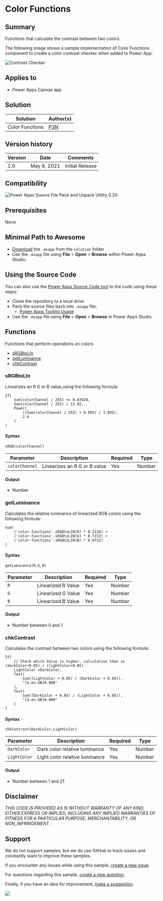 
# Color Functions

## Summary

Functions that calculate the contrast between two colors.  

The following image shows a sample implementation of Color Functions component to create a color contrast checker when added to Power App:

![Contrast Checker](./assets/ContrastChecker.PNG)

## Applies to

* Power Apps Canvas app

## Solution

Solution|Author(s)
--------|---------
Color Functions  | [P3N](https://github.com/P3N-101)

## Version history

Version|Date|Comments
-------|----|--------
1.0|May 8, 2021|Initial Release


## Compatibility

![Power Apps Source File Pack and Unpack Utility 0.20](https://img.shields.io/badge/PSAopa-0.20-green.svg)

## Prerequisites

None


## Minimal Path to Awesome

* [Download](./solution/color-functions.msapp) the `.msapp` from the `solution` folder
* Use the `.msapp` file using **File** > **Open** > **Browse** within Power Apps Studio.

## Using the Source Code

You can also use the [Power Apps Source Code tool](https://github.com/microsoft/PowerApps-Language-Tooling) to the code using these steps:

* Clone the repository to a local drive
* Pack the source files back into `.msapp` file:
  * [Power Apps Tooling Usage](https://github.com/microsoft/PowerApps-Language-Tooling)
* Use the `.msapp` file using **File** > **Open** > **Browse** in Power Apps Studio.

## Functions

Functions that perform operations on colors

* [sRGBtoLIn](#sRGBtoLIn)
* [getLuminance](#getLuminance)
* [chkContrast](#IsCurrency)

### sRGBtoLIn

Linearizes an R G or B value,using the following formula:

```Excel
If(
    Sum(colorChannel / 255) <= 0.03928,
    Sum(colorChannel / 255) / 12.92,
    Power(
        ((Sum(colorChannel / 255) + 0.055) / 1.055),
        2.4
    )
)
```

#### Syntax

```excel
sRGB(colorChannel)
```

Parameter | Description|Required | Type
---|---|---|---
`colorChannel` | Linearizes an R G or B value |Yes | Number

#### Output

* Number

### getLuminance

Calculates the relative luminance of linearized RGB colors using the following formula:

```excel
Sum(
    ('color-functions'.sRGBtoLIN(R) * 0.2126) + 
    ('color-functions'.sRGBtoLIN(G) * 0.7152) + 
    ('color-functions'.sRGBtoLIN(B) * 0.0722)
)
```

#### Syntax

```excel
getLuminance(R,G,B)
```

Parameter | Description|Required | Type
---|---|---|---
`R` | Linearized R Value |Yes | Number
`G` | Linearized G Value |Yes | Number
`B` | Linearized B Value |Yes | Number

#### Output

* Number between 0 and 1

### chkContrast

Calculates the contrast between two colors using the following formula:

```excel
If(
    // Check which Value is higher, calculation then is (darkColor+0.05) / (lightColor+0.05)
    LightColor >DarkColor,
    Text(
        Sum((LightColor + 0.05) / (DarkColor + 0.05)),
        "[$-en-GB]#.000"
    ),
    Text(
        Sum((DarkColor + 0.05) / (LightColor + 0.05)),
        "[$-en-GB]#.000"
    )
)
```

#### Syntax

```excel
chkContrast(DarkColor,LightColor)
```

Parameter | Description|Required | Type
---|---|---|---
`DarkColor` | Dark color relative luminance |Yes | Number
`LightColor` | Light color relative luminance |Yes | Number

#### Output

* Number between 1 and 21

## Disclaimer

*THIS CODE IS PROVIDED *AS IS* WITHOUT WARRANTY OF ANY KIND, EITHER EXPRESS OR IMPLIED, INCLUDING ANY IMPLIED WARRANTIES OF FITNESS FOR A PARTICULAR PURPOSE, MERCHANTABILITY, OR NON_INFRINGEMENT.*

## Support

We do not support samples, but we do use GitHub to track issues and constantly want to improve these samples.

If you encounter any issues while using this sample, [create a new issue](https://github.com/pnp/powerfx-samples/issues/new?assignees=&labels=Needs%3A+Triage+%3Amag%3A%2Ctype%3Abug-suspected&template=bug-report.yml&sample=color-functions&authors=@P3N-101&title=color-functions%20-%20).

For questions regarding this sample, [create a new question](https://github.com/pnp/powerfx-samples/issues/new?assignees=&labels=Needs%3A+Triage+%3Amag%3A%2Ctype%3Abug-suspected&template=question.yml&sample=color-functions&authors=@P3N-101&title=color-functions%20-%20).

Finally, if you have an idea for improvement, [make a suggestion](https://github.com/pnp/powerfx-samples/issues/new?assignees=&labels=Needs%3A+Triage+%3Amag%3A%2Ctype%3Abug-suspected&template=suggestion.yml&sample=color-functions&authors=@P3N-101&title=color-functions%20-%20).

<img src="https://telemetry.sharepointpnp.com/powerfx-samples/samples/color-functions" />
